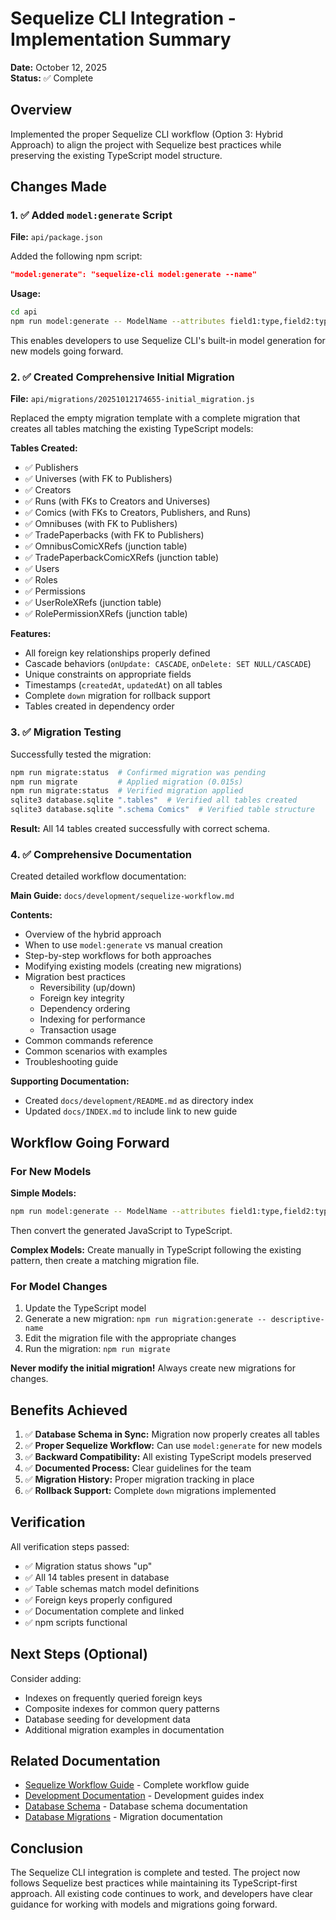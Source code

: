 # Sequelize CLI Integration - Implementation Summary

**Date:** October 12, 2025  
**Status:** ✅ Complete

## Overview

Implemented the proper Sequelize CLI workflow (Option 3: Hybrid Approach) to align the project with Sequelize best practices while preserving the existing TypeScript model structure.

## Changes Made

### 1. ✅ Added `model:generate` Script

**File:** `api/package.json`

Added the following npm script:

```json
"model:generate": "sequelize-cli model:generate --name"
```

**Usage:**

```bash
cd api
npm run model:generate -- ModelName --attributes field1:type,field2:type
```

This enables developers to use Sequelize CLI's built-in model generation for new models going forward.

### 2. ✅ Created Comprehensive Initial Migration

**File:** `api/migrations/20251012174655-initial_migration.js`

Replaced the empty migration template with a complete migration that creates all tables matching the existing TypeScript models:

**Tables Created:**

- ✅ Publishers
- ✅ Universes (with FK to Publishers)
- ✅ Creators
- ✅ Runs (with FKs to Creators and Universes)
- ✅ Comics (with FKs to Creators, Publishers, and Runs)
- ✅ Omnibuses (with FK to Publishers)
- ✅ TradePaperbacks (with FK to Publishers)
- ✅ OmnibusComicXRefs (junction table)
- ✅ TradePaperbackComicXRefs (junction table)
- ✅ Users
- ✅ Roles
- ✅ Permissions
- ✅ UserRoleXRefs (junction table)
- ✅ RolePermissionXRefs (junction table)

**Features:**

- All foreign key relationships properly defined
- Cascade behaviors (`onUpdate: CASCADE`, `onDelete: SET NULL/CASCADE`)
- Unique constraints on appropriate fields
- Timestamps (`createdAt`, `updatedAt`) on all tables
- Complete `down` migration for rollback support
- Tables created in dependency order

### 3. ✅ Migration Testing

Successfully tested the migration:

```bash
npm run migrate:status  # Confirmed migration was pending
npm run migrate         # Applied migration (0.015s)
npm run migrate:status  # Verified migration applied
sqlite3 database.sqlite ".tables"  # Verified all tables created
sqlite3 database.sqlite ".schema Comics"  # Verified table structure
```

**Result:** All 14 tables created successfully with correct schema.

### 4. ✅ Comprehensive Documentation

Created detailed workflow documentation:

**Main Guide:** `docs/development/sequelize-workflow.md`

**Contents:**

- Overview of the hybrid approach
- When to use `model:generate` vs manual creation
- Step-by-step workflows for both approaches
- Modifying existing models (creating new migrations)
- Migration best practices
  - Reversibility (up/down)
  - Foreign key integrity
  - Dependency ordering
  - Indexing for performance
  - Transaction usage
- Common commands reference
- Common scenarios with examples
- Troubleshooting guide

**Supporting Documentation:**

- Created `docs/development/README.md` as directory index
- Updated `docs/INDEX.md` to include link to new guide

## Workflow Going Forward

### For New Models

**Simple Models:**

```bash
npm run model:generate -- ModelName --attributes field1:type,field2:type
```

Then convert the generated JavaScript to TypeScript.

**Complex Models:**
Create manually in TypeScript following the existing pattern, then create a matching migration file.

### For Model Changes

1. Update the TypeScript model
2. Generate a new migration: `npm run migration:generate -- descriptive-name`
3. Edit the migration file with the appropriate changes
4. Run the migration: `npm run migrate`

**Never modify the initial migration!** Always create new migrations for changes.

## Benefits Achieved

1. ✅ **Database Schema in Sync:** Migration now properly creates all tables
2. ✅ **Proper Sequelize Workflow:** Can use `model:generate` for new models
3. ✅ **Backward Compatibility:** All existing TypeScript models preserved
4. ✅ **Documented Process:** Clear guidelines for the team
5. ✅ **Migration History:** Proper migration tracking in place
6. ✅ **Rollback Support:** Complete `down` migrations implemented

## Verification

All verification steps passed:

- ✅ Migration status shows "up"
- ✅ All 14 tables present in database
- ✅ Table schemas match model definitions
- ✅ Foreign keys properly configured
- ✅ Documentation complete and linked
- ✅ npm scripts functional

## Next Steps (Optional)

Consider adding:

- Indexes on frequently queried foreign keys
- Composite indexes for common query patterns
- Database seeding for development data
- Additional migration examples in documentation

## Related Documentation

- [Sequelize Workflow Guide](../docs/development/sequelize-workflow.md) - Complete workflow guide
- [Development Documentation](../docs/development/README.md) - Development guides index
- [Database Schema](../docs/database-schema.md) - Database schema documentation
- [Database Migrations](../docs/database-migrations.md) - Migration documentation

## Conclusion

The Sequelize CLI integration is complete and tested. The project now follows Sequelize best practices while maintaining its TypeScript-first approach. All existing code continues to work, and developers have clear guidance for working with models and migrations going forward.
